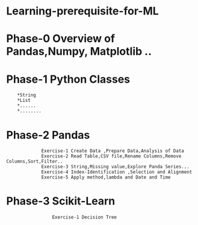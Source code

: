 # Learning-prerequisite-for-ML
# Phase-0 Overview of Pandas,Numpy, Matplotlib ..
# Phase-1 Python Classes
        *String
        *List
        *......
        *........
# Phase-2 Pandas
                 Exercise-1 Create Data ,Prepare Data,Analysis of Data
                 Exercise-2 Read Table,CSV file,Rename Columns,Remove Columns,Sort,Filter..
                 Exercise-3 String,Missing value,Explore Panda Series...
                 Exercise-4 Index-Identification ,Selection and Alignment
                 Exercise-5 Apply method,lambda and Date and Time
# Phase-3 Scikit-Learn
                     Exercise-1 Decision Tree
